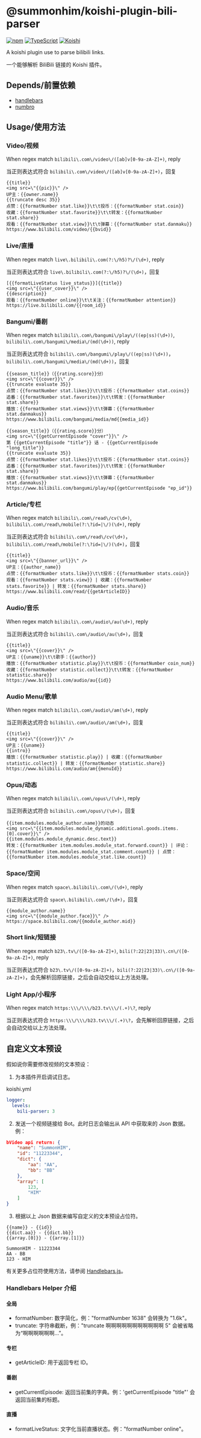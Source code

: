 # @summonhim/koishi-plugin-bili-parser

[![npm](https://img.shields.io/npm/v/@summonhim/koishi-plugin-bili-parser?style=flat-square)](https://www.npmjs.com/package/@summonhim/koishi-plugin-bili-parser) [![TypeScript](https://img.shields.io/badge/TypeScript-3178c6?style=flat-square&logo=typescript&logoColor=fff)](https://www.typescriptlang.org/) [![Koishi](https://img.shields.io/badge/Koishi-5546a3?style=flat-square&logo=typescript&logoColor=fff)
](https://koishi.chat/)

A koishi plugin use to parse bilibili links.

一个能够解析 BiliBili 链接的 Koishi 插件。

## Depends/前置依赖

- [handlebars](https://www.npmjs.com/package/handlebars)
- [numbro](https://www.npmjs.com/package/numbro)

## Usage/使用方法
### Video/视频
When regex match `bilibili\.com\/video\/([ab]v[0-9a-zA-Z]+)`, reply

当正则表达式符合 `bilibili\.com\/video\/([ab]v[0-9a-zA-Z]+)`，回复

```
{{title}}
<img src=\"{{pic}}\" />
UP主：{{owner.name}}
{{truncate desc 35}}
点赞：{{formatNumber stat.like}}\t\t投币：{{formatNumber stat.coin}}
收藏：{{formatNumber stat.favorite}}\t\t转发：{{formatNumber stat.share}}
观看：{{formatNumber stat.view}}\t\t弹幕：{{formatNumber stat.danmaku}}
https://www.bilibili.com/video/{{bvid}}
```

### Live/直播
When regex match `live\.bilibili\.com(?:\/h5)?\/(\d+)`, reply

当正则表达式符合 `live\.bilibili\.com(?:\/h5)?\/(\d+)`，回复

```
[{{formatLiveStatus live_status}}]{{title}}
<img src=\"{{user_cover}}\" />
{{description}}
观看：{{formatNumber online}}\t\t关注：{{formatNumber attention}}
https://live.bilibili.com/{{room_id}}
```

### Bangumi/番剧
When regex match `bilibili\.com\/bangumi\/play\/((ep|ss)(\d+))`, `bilibili\.com\/bangumi\/media\/(md(\d+))`, reply

当正则表达式符合 `bilibili\.com\/bangumi\/play\/((ep|ss)(\d+))`，`bilibili\.com\/bangumi\/media\/(md(\d+))`，回复

```
{{season_title}}（{{rating.score}}分）
<img src=\"{{cover}}\" />
{{truncate evaluate 35}}
点赞：{{formatNumber stat.likes}}\t\t投币：{{formatNumber stat.coins}}
追番：{{formatNumber stat.favorites}}\t\t转发：{{formatNumber stat.share}}
播放：{{formatNumber stat.views}}\t\t弹幕：{{formatNumber stat.danmakus}}
https://www.bilibili.com/bangumi/media/md{{media_id}}
```

```
{{season_title}}（{{rating.score}}分）
<img src=\"{{getCurrentEpisode "cover"}}\" />
第 {{getCurrentEpisode "title"}} 话 - {{getCurrentEpisode "long_title"}}
{{truncate evaluate 35}}
点赞：{{formatNumber stat.likes}}\t\t投币：{{formatNumber stat.coins}}
追番：{{formatNumber stat.favorites}}\t\t转发：{{formatNumber stat.share}}
播放：{{formatNumber stat.views}}\t\t弹幕：{{formatNumber stat.danmakus}}
https://www.bilibili.com/bangumi/play/ep{{getCurrentEpisode "ep_id"}}
```

### Article/专栏
When regex match `bilibili\.com\/read\/cv(\d+)`, `bilibili\.com\/read\/mobile(?:\?id=|\/)(\d+)`, reply

当正则表达式符合 `bilibili\.com\/read\/cv(\d+)`，`bilibili\.com\/read\/mobile(?:\?id=|\/)(\d+)`，回复

```
{{title}}
<img src=\"{{banner_url}}\" />
UP主：{{author_name}}
点赞：{{formatNumber stats.like}}\t\t投币：{{formatNumber stats.coin}}
观看：{{formatNumber stats.view}} | 收藏：{{formatNumber stats.favorite}} | 转发：{{formatNumber stats.share}}
https://www.bilibili.com/read/{{getArticleID}}
```

### Audio/音乐
When regex match `bilibili\.com\/audio\/au(\d+)`, reply

当正则表达式符合 `bilibili\.com\/audio\/au(\d+)`，回复

```
{{title}}
<img src=\"{{cover}}\" />
UP主：{{uname}}\t\t歌手：{{author}}
播放：{{formatNumber statistic.play}}\t\t投币：{{formatNumber coin_num}}
收藏：{{formatNumber statistic.collect}}\t\t转发：{{formatNumber statistic.share}}
https://www.bilibili.com/audio/au{{id}}
```

### Audio Menu/歌单
When regex match `bilibili\.com\/audio\/am(\d+)`, reply

当正则表达式符合 `bilibili\.com\/audio\/am(\d+)`，回复

```
{{title}}
<img src=\"{{cover}}\" />
UP主：{{uname}}
{{intro}}
播放：{{formatNumber statistic.play}} | 收藏：{{formatNumber statistic.collect}} | 转发：{{formatNumber statistic.share}}
https://www.bilibili.com/audio/am{{menuId}}
```

### Opus/动态
When regex match `bilibili\.com\/opus\/(\d+)`, reply

当正则表达式符合 `bilibili\.com\/opus\/(\d+)`，回复

```
{{item.modules.module_author.name}}的动态
<img src=\"{{item.modules.module_dynamic.additional.goods.items.[0].cover}}\" />
{{item.modules.module_dynamic.desc.text}}
转发：{{formatNumber item.modules.module_stat.forward.count}} | 评论：{{formatNumber item.modules.module_stat.comment.count}} | 点赞：{{formatNumber item.modules.module_stat.like.count}}
```

### Space/空间
When regex match `space\.bilibili\.com\/(\d+)`, reply

当正则表达式符合 `space\.bilibili\.com\/(\d+)`，回复

```
{{module_author.name}}
<img src=\"{{module_author.face}}\" />
https://space.bilibili.com/{{module_author.mid}}
```

### Short link/短链接
When regex match `b23\.tv\/([0-9a-zA-Z]+)`, `bili(?:22|23|33)\.cn\/([0-9a-zA-Z]+)`, reply

当正则表达式符合 `b23\.tv\/([0-9a-zA-Z]+)`，`bili(?:22|23|33)\.cn\/([0-9a-zA-Z]+)`，会先解析回原链接，之后会自动交给以上方法处理。

### Light App/小程序
When regex match `https:\\\/\\\/b23.tv\\\/(.+)\?`, reply

当正则表达式符合 `https:\\\/\\\/b23.tv\\\/(.+)\?`，会先解析回原链接，之后会自动交给以上方法处理。

## 自定义文本预设

假如说你需要修改视频的文本预设：

1. 为本插件开启调试日志。

koishi.yml
```Yaml
logger:
  levels:
    bili-parser: 3
```

2. 发送一个视频链接给 Bot。此时日志会输出从 API 中获取来的 Json 数据。例：

```Json
bVideo api return: {
    "name": "SummonHIM",
    "id": "11223344",
    "dict": {
        "aa": "AA",
        "bb": "BB"
    },
    "array": [
        123,
        "HIM"
    ]
}
```

3. 根据以上 Json 数据来编写自定义的文本预设占位符。

```
{{name}} - {{id}}
{{dict.aa}} - {{dict.bb}}
{{array.[0]}} - {{array.[1]}}
```

```
SummonHIM - 11223344
AA - BB
123 - HIM
```

有关更多占位符使用方法，请参阅 [Handlebars.js](https://handlebarsjs.com/)。

### Handlebars Helper 介绍
#### 全局
- formatNumber: 数字简化，例："formatNumber 1638" 会转换为 "1.6k"。
- truncate: 字符串截断，例："truncate 啊啊啊啊啊啊啊啊啊啊啊 5" 会被省略为“啊啊啊啊啊啊…”。

#### 专栏
- getArticleID: 用于返回专栏 ID。

#### 番剧
- getCurrentEpisode: 返回当前集的字典。例：'getCurrentEpisode "title"' 会返回当前集的标题。

#### 直播
- formatLiveStatus: 文字化当前直播状态。例："formatNumber online"。
